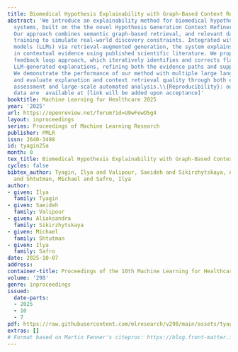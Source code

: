 ```yaml
---
title: Biomedical Hypothesis Explainability with Graph-Based Context Retrieval
abstract: 'We introduce an explainability method for biomedical hypothesis generation
  systems, built on the the novel Hypothesis Generation Context Refiner framework.
  Our approach combines semantic graph-based retrieval, and relevant data-restrictive
  training to simulate real-world discovery constraints. Integrated with large language
  models (LLMs) via retrieval-augmented generation, the system explains hypotheses
  in contextual evidence using published scientific literature. We propose a novel
  feedback loop approach, which iteratively identifies and corrects flawed parts of
  LLM-generated explanations, refining both the evidence paths and supporting papers.
  We demonstrate the performance of our method with multiple large language models
  and evaluate explanation and context retrieval quality through both expert-curated
  assessment and large-scale automated analysis.\\{Reproducibility}: our code and
  data are  available at [link will be added upon acceptance]'
booktitle: Machine Learning for Healthcare 2025
year: '2025'
url: https://openreview.net/forum?id=U9wFewO5g4
layout: inproceedings
series: Proceedings of Machine Learning Research
publisher: PMLR
issn: 2640-3498
id: tyagin25a
month: 0
tex_title: Biomedical Hypothesis Explainability with Graph-Based Context Retrieval
cycles: false
bibtex_author: Tyagin, Ilya and Valipour, Saeideh and Sikirzhytskaya, Aliaksandra
  and Shtutman, Michael and Safro, Ilya
author:
- given: Ilya
  family: Tyagin
- given: Saeideh
  family: Valipour
- given: Aliaksandra
  family: Sikirzhytskaya
- given: Michael
  family: Shtutman
- given: Ilya
  family: Safro
date: 2025-10-07
address:
container-title: Proceedings of the 10th Machine Learning for Healthcare Conference
volume: '298'
genre: inproceedings
issued:
  date-parts:
  - 2025
  - 10
  - 7
pdf: https://raw.githubusercontent.com/mlresearch/v298/main/assets/tyagin25a/tyagin25a.pdf
extras: []
# Format based on Martin Fenner's citeproc: https://blog.front-matter.io/posts/citeproc-yaml-for-bibliographies/
---
```

